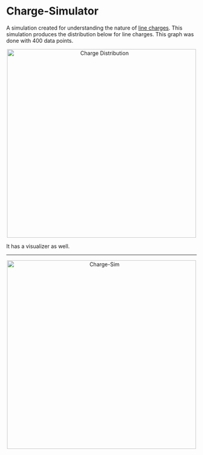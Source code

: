 # Charge-Simulator

A simulation created for understanding the nature of [line charges](https://aapt.scitation.org/doi/pdf/10.1119/1.18236?class=pdf). This simulation produces the distribution below for line charges. This graph was done with 400 data points.

<p align="center">
  <img src="http://i.imgur.com/ALsfxHS.png" alt="Charge Distribution" height="500" width="500">
</p>


It has a visualizer as well.
***
<p align="center">
  <img src="https://media.giphy.com/media/xThuWlHZT7zEPGyYP6/giphy.gif" alt="Charge-Sim" height="500" width="500">
</p>
